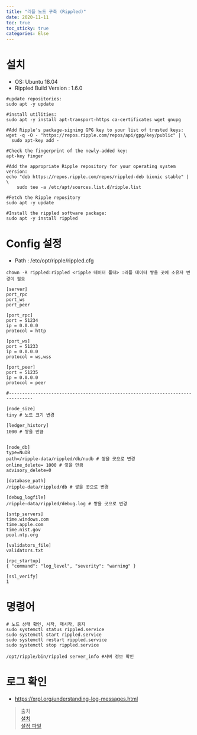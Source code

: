 ```yaml
---
title: "리플 노드 구축 (Rippled)"
date: 2020-11-11
toc: true
toc_sticky: true
categories: Else
---
```


# 설치
- OS: Ubuntu 18.04
- Rippled Build Version : 1.6.0

```
#update repositories:
sudo apt -y update

#install utilities:
sudo apt -y install apt-transport-https ca-certificates wget gnupg

#Add Ripple's package-signing GPG key to your list of trusted keys:
wget -q -O - "https://repos.ripple.com/repos/api/gpg/key/public" | \
  sudo apt-key add -
   
#Check the fingerprint of the newly-added key:
apt-key finger  

#Add the appropriate Ripple repository for your operating system version:
echo "deb https://repos.ripple.com/repos/rippled-deb bionic stable" | \
    sudo tee -a /etc/apt/sources.list.d/ripple.list
    
#Fetch the Ripple repository
sudo apt -y update

#Install the rippled software package:
sudo apt -y install rippled
```

# Config 설정
- Path : /etc/opt/ripple/rippled.cfg

```
chown -R rippled:rippled <ripple 데이터 폴더> :리플 데이터 쌓을 곳에 소유자 변경이 필요
```

```text
[server]
port_rpc
port_ws
port_peer

[port_rpc]
port = 51234
ip = 0.0.0.0
protocol = http

[port_ws]
port = 51233
ip = 0.0.0.0
protocol = ws,wss

[port_peer]
port = 51235
ip = 0.0.0.0
protocol = peer

#-------------------------------------------------------------------------------

[node_size]
tiny # 노드 크기 변경
 
[ledger_history]
1000 # 쌓을 만큼


[node_db]
type=NuDB
path=/ripple-data/rippled/db/nudb # 쌓을 곳으로 변경
online_delete= 1000 # 쌓을 만큼 
advisory_delete=0

[database_path]
/ripple-data/rippled/db # 쌓을 곳으로 변경

[debug_logfile]
/ripple-data/rippled/debug.log # 쌓을 곳으로 변경

[sntp_servers]
time.windows.com
time.apple.com
time.nist.gov
pool.ntp.org

[validators_file]
validators.txt

[rpc_startup]
{ "command": "log_level", "severity": "warning" }

[ssl_verify]
1
```

# 명령어
```
# 노드 상태 확인, 시작, 재시작, 중지
sudo systemctl status rippled.service
sudo systemctl start rippled.service
sudo systemctl restart rippled.service
sudo systemctl stop rippled.service 

/opt/ripple/bin/rippled server_info #서버 정보 확인
```

# 로그 확인
- https://xrpl.org/understanding-log-messages.html






>출처   
> [설치](https://xrpl.org/install-rippled-on-ubuntu.html)   
> [설정 파일](https://gist.github.com/HowardHinnant/21cca6bad931a2bac6c5c638478a9060)
